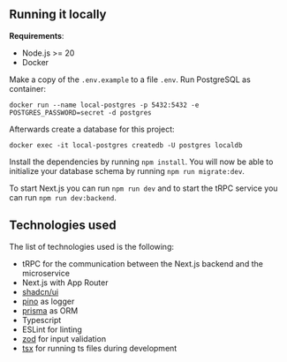 ## Running it locally

**Requirements**:

- Node.js >= 20
- Docker

Make a copy of the `.env.example` to a file `.env`. Run PostgreSQL as container:

```
docker run --name local-postgres -p 5432:5432 -e POSTGRES_PASSWORD=secret -d postgres
```

Afterwards create a database for this project:

```
docker exec -it local-postgres createdb -U postgres localdb
```

Install the dependencies by running `npm install`. You will now be able to initialize your database schema by running `npm run migrate:dev`.

To start Next.js you can run `npm run dev` and to start the tRPC service you can run `npm run dev:backend`.

## Technologies used

The list of technologies used is the following:

- tRPC for the communication between the Next.js backend and the microservice
- Next.js with App Router
- [shadcn/ui](https://ui.shadcn.com/)
- [pino](https://github.com/pinojs/pino) as logger
- [prisma](https://www.prisma.io/) as ORM
- Typescript
- ESLint for linting
- [zod](https://github.com/colinhacks/zod) for input validation
- [tsx](https://github.com/privatenumber/tsx) for running ts files during development
